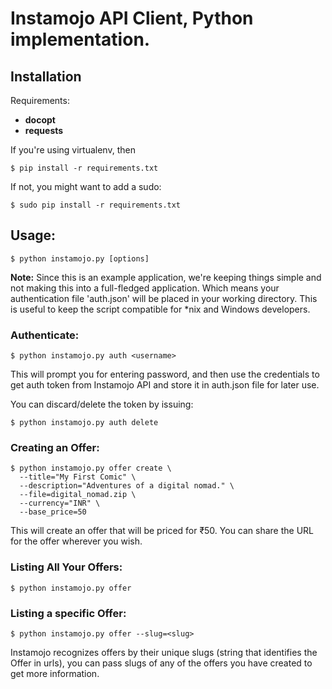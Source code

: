 # Instamojo API Client, Python implementation.

## Installation 

Requirements:

 * **docopt**
 * **requests**

If you're using virtualenv, then

    $ pip install -r requirements.txt

If not, you might want to add a sudo:

    $ sudo pip install -r requirements.txt


## Usage:

    $ python instamojo.py [options]

**Note:** Since this is an example application, we're keeping things simple and not making this into a full-fledged application. Which means your authentication file 'auth.json' will be placed in your working directory. This is useful to keep the script compatible for *nix and Windows developers.

### Authenticate:

    $ python instamojo.py auth <username>

This will prompt you for entering password, and then use the credentials to get auth token from Instamojo API and store it in auth.json file for later use.

You can discard/delete the token by issuing:

    $ python instamojo.py auth delete

### Creating an Offer:

    $ python instamojo.py offer create \
      --title="My First Comic" \
      --description="Adventures of a digital nomad." \
      --file=digital_nomad.zip \
      --currency="INR" \
      --base_price=50

This will create an offer that will be priced for ₹50. You 
can share the URL for the offer wherever you wish.

### Listing All Your Offers:

    $ python instamojo.py offer

### Listing a specific Offer:

    $ python instamojo.py offer --slug=<slug>

Instamojo recognizes offers by their unique slugs (string that identifies the Offer in urls), you can pass slugs of any of the offers you have created to get more information.


